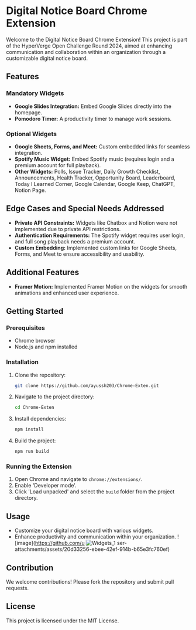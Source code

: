 # Digital Notice Board Chrome Extension

Welcome to the Digital Notice Board Chrome Extension! This project is part of the HyperVerge Open Challenge Round 2024, aimed at enhancing communication and collaboration within an organization through a customizable digital notice board.

## Features

### Mandatory Widgets
- **Google Slides Integration:** Embed Google Slides directly into the homepage.
- **Pomodoro Timer:** A productivity timer to manage work sessions.

### Optional Widgets
- **Google Sheets, Forms, and Meet:** Custom embedded links for seamless integration.
- **Spotify Music Widget:** Embed Spotify music (requires login and a premium account for full playback).
- **Other Widgets:** Polls, Issue Tracker, Daily Growth Checklist, Announcements, Health Tracker, Opportunity Board, Leaderboard, Today I Learned Corner, Google Calendar, Google Keep, ChatGPT, Notion Page.

## Edge Cases and Special Needs Addressed
- **Private API Constraints:** Widgets like Chatbox and Notion were not implemented due to private API restrictions.
- **Authentication Requirements:** The Spotify widget requires user login, and full song playback needs a premium account.
- **Custom Embedding:** Implemented custom links for Google Sheets, Forms, and Meet to ensure accessibility and usability.

## Additional Features
- **Framer Motion:** Implemented Framer Motion on the widgets for smooth animations and enhanced user experience.

## Getting Started

### Prerequisites
- Chrome browser
- Node.js and npm installed

### Installation
1. Clone the repository:
    ```bash
    git clone https://github.com/ayussh203/Chrome-Exten.git
    ```
2. Navigate to the project directory:
    ```bash
    cd Chrome-Exten
    ```
3. Install dependencies:
    ```bash
    npm install
    ```
4. Build the project:
    ```bash
    npm run build
    ```

### Running the Extension
1. Open Chrome and navigate to `chrome://extensions/`.
2. Enable 'Developer mode'.
3. Click 'Load unpacked' and select the `build` folder from the project directory.

## Usage
- Customize your digital notice board with various widgets.
- Enhance productivity and communication within your organization.
![image](https://github.com/u
![Widgets_1](https://github.com/user-attachments/assets/1e320b96-474e-4a1a-bf02-b40a8464a980)
ser-attachments/assets/20d33256-ebee-42ef-914b-b65e3fc760ef)



  

## Contribution
We welcome contributions! Please fork the repository and submit pull requests.

## License
This project is licensed under the MIT License.
